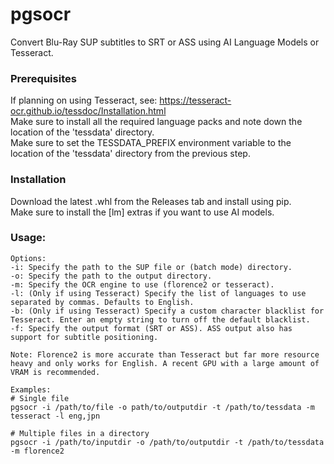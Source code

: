 # pgsocr
Convert Blu-Ray SUP subtitles to SRT or ASS using AI Language Models or Tesseract.

### Prerequisites

If planning on using Tesseract, see: https://tesseract-ocr.github.io/tessdoc/Installation.html \
Make sure to install all the required language packs and note down the location of the 'tessdata' directory. \
Make sure to set the TESSDATA_PREFIX environment variable to the location of the 'tessdata' directory from the previous step.

### Installation

Download the latest .whl from the Releases tab and install using pip. \
Make sure to install the [lm] extras if you want to use AI models.

### Usage:

    Options:
    -i: Specify the path to the SUP file or (batch mode) directory.
    -o: Specify the path to the output directory.
    -m: Specify the OCR engine to use (florence2 or tesseract).
    -l: (Only if using Tesseract) Specify the list of languages to use separated by commas. Defaults to English.
    -b: (Only if using Tesseract) Specify a custom character blacklist for Tesseract. Enter an empty string to turn off the default blacklist.
    -f: Specify the output format (SRT or ASS). ASS output also has support for subtitle positioning.

    Note: Florence2 is more accurate than Tesseract but far more resource heavy and only works for English. A recent GPU with a large amount of VRAM is recommended.

    Examples:
    # Single file
    pgsocr -i /path/to/file -o path/to/outputdir -t /path/to/tessdata -m tesseract -l eng,jpn

    # Multiple files in a directory
    pgsocr -i /path/to/inputdir -o /path/to/outputdir -t /path/to/tessdata -m florence2
